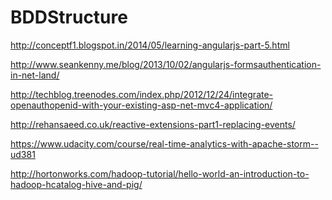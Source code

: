 BDDStructure
============
http://conceptf1.blogspot.in/2014/05/learning-angularjs-part-5.html

http://www.seankenny.me/blog/2013/10/02/angularjs-formsauthentication-in-net-land/

http://techblog.treenodes.com/index.php/2012/12/24/integrate-openauthopenid-with-your-existing-asp-net-mvc4-application/

http://rehansaeed.co.uk/reactive-extensions-part1-replacing-events/

https://www.udacity.com/course/real-time-analytics-with-apache-storm--ud381

http://hortonworks.com/hadoop-tutorial/hello-world-an-introduction-to-hadoop-hcatalog-hive-and-pig/
